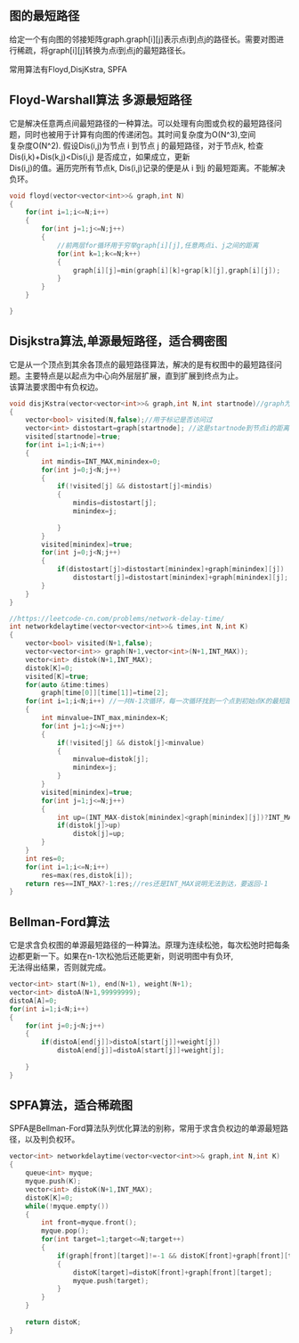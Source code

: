 ## 图的最短路径


给定一个有向图的邻接矩阵graph.graph[i][j]表示点i到点j的路径长。需要对图进行稀疏，将graph[i][j]转换为点i到点j的最短路径长。

常用算法有Floyd,DisjKstra, SPFA

## Floyd-Warshall算法 多源最短路径

它是解决任意两点间最短路径的一种算法。可以处理有向图或负权的最短路径问题，同时也被用于计算有向图的传递闭包。其时间复杂度为O(N^3),空间\
复杂度O(N^2). 假设Dis(i,j)为节点 i 到节点 j 的最短路径，对于节点k, 检查 Dis(i,k)+Dis(k,j)<Dis(i,j) 是否成立，如果成立，更新\
Dis(i,j)的值。遍历完所有节点k, Dis(i,j)记录的便是从 i 到j 的最短距离。不能解决负环。

```C++
void floyd(vector<vector<int>>& graph,int N)
{
    for(int i=1;i<=N;i++)
    {
        for(int j=1;j<=N;j++)
        {
            //前两层for循环用于穷举graph[i][j],任意两点i、j之间的距离
            for(int k=1;k<=N;k++)
            {
                graph[i][j]=min(graph[i][k]+grap[k][j],graph[i][j]);
            }
        }
    }

}
```

## Disjkstra算法,单源最短路径，适合稠密图

它是从一个顶点到其余各顶点的最短路径算法，解决的是有权图中的最短路径问题。主要特点是以起点为中心向外层层扩展，直到扩展到终点为止。\
该算法要求图中有负权边。

```C++
void disjKstra(vector<vector<int>>& graph,int N,int startnode)//graph为邻接矩阵，N为节点数，K为起始节点
{
    vector<bool> visited(N,false);//用于标记是否访问过
    vector<int> distostart=graph[startnode]; //这是startnode到节点i的距离
    visited[startnode]=true;
    for(int i=1;i<N;i++)
    {
        int mindis=INT_MAX,minindex=0;
        for(int j=0;j<N;j++)
        {
            if(!visited[j] && distostart[j]<mindis)
            {
                mindis=distostart[j];
                minindex=j;
                
            }
        }
        visited[minindex]=true;
        for(int j=0;j<N;j++)
        {
            if(distostart[j]>distostart[minindex]+graph[minindex][j])
                distostart[j]=distostart[minindex]+graph[minindex][j];
        }
    }
}

//https://leetcode-cn.com/problems/network-delay-time/
int networkdelaytime(vector<vector<int>>& times,int N,int K)
{
    vector<bool> visited(N+1,false);
    vector<vector<int>> graph(N+1,vector<int>(N+1,INT_MAX));
    vector<int> distok(N+1,INT_MAX);
    distok[K]=0;
    visited[K]=true;
    for(auto &time:times)
        graph[time[0]][time[1]]=time[2];
    for(int i=1;i<N;i++) //一共N-1次循环，每一次循环找到一个点到初始点K的最短距离
    {
        int minvalue=INT_max,minindex=K;
        for(int j=1;j<=N;j++)
        {
            if(!visited[j] && distok[j]<minvalue)
            {
                minvalue=distok[j];
                minindex=j;
            }
        }
        visited[minindex]=true;
        for(int j=1;j<=N;j++)
        {
            int up=(INT_MAX-distok[minindex]<graph[minindex][j])?INT_MAX:distok[minindex]+graph[minindex][j];
            if(distok[j]>up)
                distok[j]=up;
        }
    }
    int res=0;
    for(int i=1;i<=N;i++)
        res=max(res,distok[i]);
    return res==INT_MAX?-1:res;//res还是INT_MAX说明无法到达，要返回-1
}
```

## Bellman-Ford算法

它是求含负权图的单源最短路径的一种算法。原理为连续松弛，每次松弛时把每条边都更新一下。如果在n-1次松弛后还能更新，则说明图中有负环,\
无法得出结果，否则就完成。

```C++
vector<int> start(N+1), end(N+1), weight(N+1);
vector<int> distoA(N+1,99999999);
distoA[A]=0;
for(int i=1;i<N;i++)
{
    for(int j=0;j<N;j++)
    {
        if(distoA[end[j]]>distoA[start[j]]+weight[j])
            distoA[end[j]]=distoA[start[j]]+weight[j];
    
    }
}


```

## SPFA算法，适合稀疏图

SPFA是Bellman-Ford算法队列优化算法的别称，常用于求含负权边的单源最短路径，以及判负权环。

```C++
vector<int> networkdelaytime(vector<vector<int>>& graph,int N,int K)
{
    queue<int> myque;
    myque.push(K);
    vector<int> distoK(N+1,INT_MAX);
    distoK[K]=0;
    while(!myque.empty())
    {
        int front=myque.front();
        myque.pop();
        for(int target=1;target<=N;target++)
        {
            if(graph[front][target]!=-1 && distoK[front]+graph[front][target]<distoK[target])
            {
                distoK[target]=distoK[front]+graph[front][target];
                myque.push(target);
            }
        }
    }
    
    return distoK;
}
```
